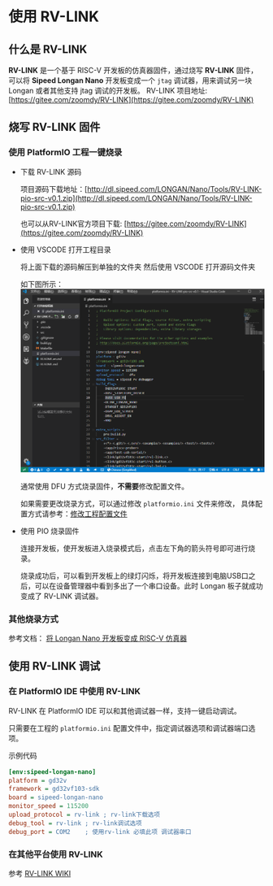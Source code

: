 使用 RV-LINK
=========

## 什么是 RV-LINK

**RV-LINK** 是一个基于 RISC-V 开发板的仿真器固件，通过烧写 **RV-LINK** 固件， 可以将 **Sipeed Longan Nano** 开发板变成一个 `jtag` 调试器，用来调试另一块 Longan 或者其他支持 jtag 调试的开发板。 RV-LINK 项目地址: [https://gitee.com/zoomdy/RV-LINK](https://gitee.com/zoomdy/RV-LINK)

## 烧写 RV-LINK 固件

### 使用 PlatformIO 工程一键烧录
* 下载 RV-LINK 源码
        
    项目源码下载地址：[http://dl.sipeed.com/LONGAN/Nano/Tools/RV-LINK-pio-src-v0.1.zip](http://dl.sipeed.com/LONGAN/Nano/Tools/RV-LINK-pio-src-v0.1.zip)
    
    也可以从RV-LINK官方项目下载: [https://gitee.com/zoomdy/RV-LINK](https://gitee.com/zoomdy/RV-LINK)
* 使用 VSCODE 打开工程目录
    
    将上面下载的源码解压到单独的文件夹
    然后使用 VSCODE 打开源码文件夹

    如下图所示：
    ![](../../assets/pio_open_rvlink.png)

    通常使用 DFU 方式烧录固件，**不需要**修改配置文件。
    
    如果需要更改烧录方式，可以通过修改 `platformio.ini` 文件来修改， 具体配置方式请参考：[修改工程配置文件](blink.md/#工程配置文件) 

* 使用 PIO 烧录固件

    连接开发板，使开发板进入烧录模式后，点击左下角的箭头符号即可进行烧录。

    烧录成功后，可以看到开发板上的绿灯闪烁，将开发板连接到电脑USB口之后，可以在设备管理器中看到多出了一个串口设备。此时 Longan 板子就成功变成了 RV-LINK 调试器。

### 其他烧录方式

参考文档： [将 Longan Nano 开发板变成 RISC-V 仿真器](https://gitee.com/zoomdy/RV-LINK/wikis/%E5%B0%86%20Longan%20Nano%20%E5%BC%80%E5%8F%91%E6%9D%BF%E5%8F%98%E6%88%90%20RISC-V%20%E4%BB%BF%E7%9C%9F%E5%99%A8)

## 使用 RV-LINK 调试

### 在 PlatformIO IDE 中使用 RV-LINK

RV-LINK 在 PlatformIO IDE 可以和其他调试器一样，支持一键启动调试。

只需要在工程的 `platformio.ini` 配置文件中，指定调试器选项和调试器端口选项。

示例代码

```ini
[env:sipeed-longan-nano]
platform = gd32v
framework = gd32vf103-sdk
board = sipeed-longan-nano
monitor_speed = 115200
upload_protocol = rv-link ; rv-link下载选项
debug_tool = rv-link ; rv-link调试选项
debug_port = COM2    ; 使用rv-link 必填此项 调试器串口 
```

### 在其他平台使用 RV-LINK

参考 [RV-LINK WIKI](https://gitee.com/zoomdy/RV-LINK/wikis/)